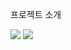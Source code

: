 프로젝트 소개

<img src="[https://capsule-render.vercel.app/api](https://www.nodejstrello.site/logo.png)?type=모양&color=색상코드&height=높이&section=header&text=텍스트&fontSize=텍스트크기" />


<img src="https://capsule-render.vercel.app/api?type=모양&color=색상코드&height=높이&section=footer&text=텍스트&fontSize=텍스트크기" />

